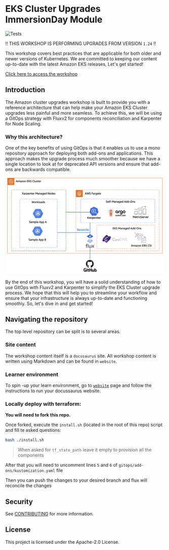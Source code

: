 # EKS Cluster Upgrades ImmersionDay Module

![Tests](https://github.com/aws-samples/eks-cluster-upgrades-workshop/actions/workflows/production.yaml/badge.svg?branch=main)

:bangbang: THIS WORKSHOP IS PERFORMING UPGRADES FROM VERSION `1.24` :bangbang:

This workshop covers best practices that are applicable for both older and newer versions of Kubernetes. We are committed to keeping our content up-to-date with the latest Amazon EKS releases, Let's get started!

[Click here to access the workshop](https://eks-upgrades-workshop.netlify.app/)

## Introduction

The Amazon cluster upgrades workshop is built to provide you with a reference architecture that can help make your Amazon EKS Cluster upgrades less painful and more seamless. To achieve this, we will be using a GitOps strategy with Fluxv2 for components reconciliation and Karpenter for Node Scaling.

### Why this architecture?

One of the key benefits of using GitOps is that it enables us to use a mono repository approach for deploying both add-ons and applications. This approach makes the upgrade process much smoother because we have a single location to look at for deprecated API versions and ensure that add-ons are backwards compatible.

![EKS Architecture](website/static/img/eks-upgrades-architecture.png)

By the end of this workshop, you will have a solid understanding of how to use GitOps with Fluxv2 and Karpenter to simplify the EKS Cluster upgrade process. We hope that this will help you to streamline your workflow and ensure that your infrastructure is always up-to-date and functioning smoothly. So, let's dive in and get started!


## Navigating the repository

The top level repository can be split is to several areas.

### Site content

The workshop content itself is a `docusaurus` site. All workshop content is written using Markdown and can be found in `website`.

### Learner environment

To spin -up your learn environment, go to [`website`](./website/README.md#local-development) page and follow the instructions to run your docussaurus website.

### Locally deploy with terraform:

**You will need to fork this repo.**

Once forked, execute the `install.sh` (located in the root of this repo) script and fill te asked questions:

```bash
bash ./install.sh 
```

> When asked for `tf_state_path` leave it empty to provision all the components

After that you will need to uncomment lines `5` and `6` of `gitops/add-ons/kustomization.yaml` file

Then you can push the changes to your desired branch and flux will reconcile the changes

## Security

See [CONTRIBUTING](CONTRIBUTING.md#security-issue-notifications) for more information.

## License

This project is licensed under the Apache-2.0 License.




